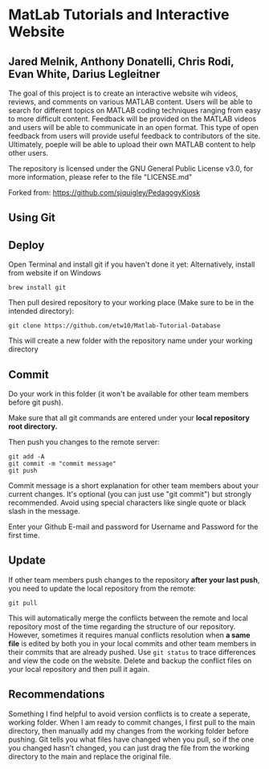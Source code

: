 <h1> MatLab Tutorials and Interactive Website </h1>

<h2> Jared Melnik, Anthony Donatelli, Chris Rodi, Evan White, Darius Legleitner </h2>

The goal of this project is to create an interactive website wih videos, reviews, and comments on various MATLAB content. Users will be able to search for different topics on MATLAB coding techniques ranging from easy to more difficult content. Feedback will be provided on the MATLAB videos and users will be able to communicate in an open format. This type of open feedback from users will provide useful feedback to contributors of the site. Ultimately, poeple will be able to upload their own MATLAB content to help other users.

The repository is licensed under the GNU General Public License v3.0, for more information, please refer to the file "LICENSE.md"

Forked from: https://github.com/sjquigley/PedagogyKiosk

## Using Git

## Deploy

Open Terminal and install git if you haven't done it yet:
Alternatively, install from website if on Windows
```
brew install git
```

Then pull desired repository to your working place (Make sure to be in the intended directory):
```
git clone https://github.com/etw10/Matlab-Tutorial-Database
```

This will create a new folder with the repository name under your working directory

## Commit

Do your work in this folder (it won't be available for other team members before git push).

Make sure that all git commands are entered under your **local repository root directory.**

Then push you changes to the remote server:
```
git add -A
git commit -m "commit message"
git push
```

Commit message is a short explanation for other team members about your current changes. It's optional (you can just use "git commit") but strongly recommended. Avoid using special characters like single quote or black slash in the message.

Enter your Github E-mail and password for Username and Password for the first time.

## Update

If other team members push changes to the repository **after your last push**, you need to update the local repository from the remote:
```
git pull
```

This will automatically merge the conflicts between the remote and local repository most of the time regarding the structure of our repository. However, sometimes it requires manual conflicts resolution when **a same file** is edited by both you in your local commits and other team members in their commits that are already pushed. Use ```git status``` to trace differences and view the code on the website. Delete and backup the conflict files on your local repository and then pull it again.

## Recommendations

Something I find helpful to avoid version conflicts is to create a seperate, working folder. When I am ready to commit changes, I first pull to the main directory, then manually add my changes from the working folder before pushing. Git tells you what files have changed when you pull, so if the one you changed hasn't changed, you can just drag the file from the working directory to the main and replace the original file.
